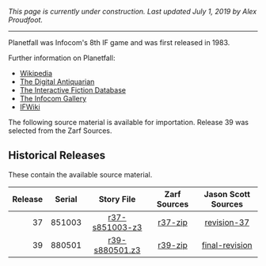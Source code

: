 *This page is currently under construction. Last updated July 1, 2019 by Alex Proudfoot.*

----

Planetfall was Infocom's 8th IF game and was first released in 1983.

Further information on Planetfall:

* [Wikipedia](https://en.wikipedia.org/wiki/Planetfall)
* [The Digital Antiquarian](https://www.filfre.net/2013/03/planetfall/)
* [The Interactive Fiction Database](https://ifdb.tads.org/viewgame?id=xe6kb3cuqwie2q38)
* [The Infocom Gallery](http://infocom.elsewhere.org/gallery/planetfall/planetfall.html)
* [IFWiki](http://www.ifwiki.org/index.php/Planetfall)


The following source material is available for importation. Release 39 was selected from the Zarf Sources.

## Historical Releases

These contain the available source material.

| Release | Serial | Story File       | Zarf Sources | Jason Scott Sources |
| -------:|:------:|:----------------:|:------------:|:-------------------:|
|      37 | 851003 | [r37-s851003-z3] |    [r37-zip] |       [revision-37] |
|      39 | 880501 | [r39-s880501.z3] |    [r39-zip] |    [final-revision] |

[r37-s851003-z3]: https://eblong.com/infocom/gamefiles/planetfall-r37-s851003.z3
[r37-zip]: https://eblong.com/infocom/sources/planetfall-r37.zip
[revision-37]: https://github.com/historicalsource/planetfall/tree/281bd3417faada8011397244d4bfaad562cb7bfc

[r39-s880501.z3]: https://eblong.com/infocom/gamefiles/planetfall-r39-s880501.z3
[r39-zip]: https://eblong.com/infocom/sources/planetfall-r39.zip
[final-revision]: https://github.com/historicalsource/planetfall/tree/e85ca899aac575e74a4b3845f44d09a891c1563a
